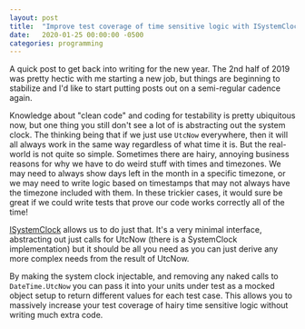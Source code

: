 ```yaml
---
layout: post
title:  "Improve test coverage of time sensitive logic with ISystemClock"
date:   2020-01-25 00:00:00 -0500
categories: programming
---
```


A quick post to get back into writing for the new year. The 2nd half of 2019 was pretty hectic with me starting a new job, but things are beginning to stabilize and I'd like to start putting posts out on a semi-regular cadence again.

Knowledge about "clean code" and coding for testability is pretty ubiquitous now, but one thing you still don't see a lot of is abstracting out the system clock. The thinking being that if we just use `UtcNow` everywhere, then it will all always work in the same way regardless of what time it is. But the real-world is not quite so simple. Sometimes there are hairy, annoying business reasons for why we have to do weird stuff with times and timezones. We may need to always show days left in the month in a specific timezone, or we may need to write logic based on timestamps that may not always have the timezone included with them. In these trickier cases, it would sure be great if we could write tests that prove our code works correctly all of the time!

[ISystemClock](https://github.com/dotnet/extensions/blob/aabe8c34a62786c313e20125d70b36d3c5e72a75/src/Caching/Abstractions/src/Internal/ISystemClock.cs) allows us to do just that. It's a very minimal interface, abstracting out just calls for UtcNow (there is a SystemClock implementation) but it should be all you need as you can just derive any more complex needs from the result of UtcNow.

By making the system clock injectable, and removing any naked calls to `DateTime.UtcNow` you can pass it into your units under test as a mocked object setup to return different values for each test case. This allows you to massively increase your test coverage of hairy time sensitive logic without writing much extra code.
